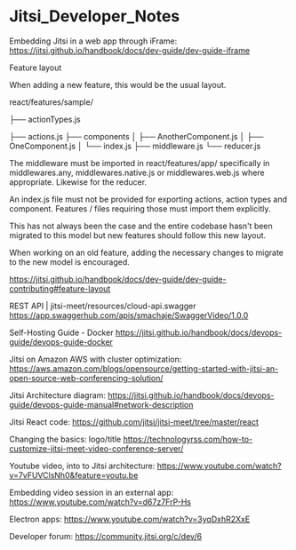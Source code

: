 # Jitsi_Developer_Notes


Embedding Jitsi in a web app through iFrame:
https://jitsi.github.io/handbook/docs/dev-guide/dev-guide-iframe

Feature layout

When adding a new feature, this would be the usual layout.

react/features/sample/

├── actionTypes.js

├── actions.js
├── components
│   ├── AnotherComponent.js
│   ├── OneComponent.js
│   └── index.js
├── middleware.js
└── reducer.js

The middleware must be imported in react/features/app/ specifically in middlewares.any, middlewares.native.js or middlewares.web.js where appropriate. Likewise for the reducer.

An index.js file must not be provided for exporting actions, action types and component. Features / files requiring those must import them explicitly.

This has not always been the case and the entire codebase hasn't been migrated to this model but new features should follow this new layout.

When working on an old feature, adding the necessary changes to migrate to the new model is encouraged.

https://jitsi.github.io/handbook/docs/dev-guide/dev-guide-contributing#feature-layout

REST API |  jitsi-meet/resources/cloud-api.swagger 
https://app.swaggerhub.com/apis/smachaje/SwaggerVideo/1.0.0

Self-Hosting Guide - Docker
https://jitsi.github.io/handbook/docs/devops-guide/devops-guide-docker

Jitsi on Amazon AWS with cluster optimization:
https://aws.amazon.com/blogs/opensource/getting-started-with-jitsi-an-open-source-web-conferencing-solution/

Jitsi Architecture diagram:
https://jitsi.github.io/handbook/docs/devops-guide/devops-guide-manual#network-description

Jitsi React code:
https://github.com/jitsi/jitsi-meet/tree/master/react

Changing the basics: logo/title
https://technologyrss.com/how-to-customize-jitsi-meet-video-conference-server/

Youtube video, into to Jitsi architecture:
https://www.youtube.com/watch?v=7vFUVClsNh0&feature=youtu.be

Embedding video session in an external app:
https://www.youtube.com/watch?v=d67z7FrP-Hs

Electron apps:
https://www.youtube.com/watch?v=3yqDxhR2XxE

Developer forum:
https://community.jitsi.org/c/dev/6
